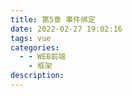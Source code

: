 ```yaml
---
title: 第5章 事件绑定
date: 2022-02-27 19:02:16
tags: vue
categories:
  - - WEB前端
    - 框架
description: 
---
```

